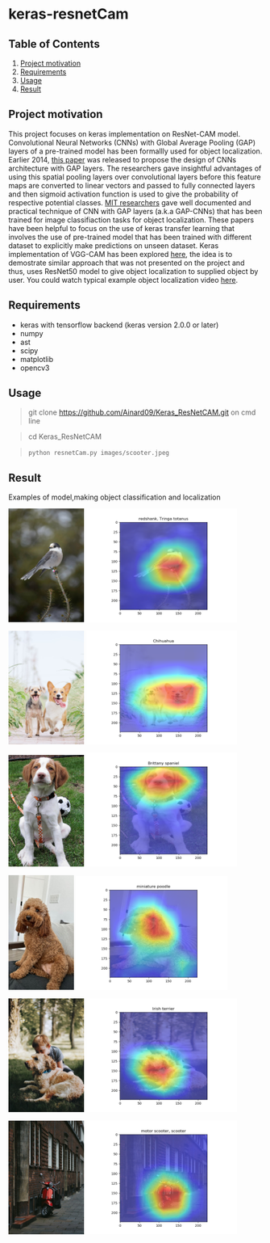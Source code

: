 # keras-resnetCam

## Table of Contents

1. [Project motivation](#project-motivation)
1. [Requirements](#Requirements)
1. [Usage](#usage)
1. [Result](#result)

## Project motivation

This project focuses on keras implementation on ResNet-CAM model. Convolutional Neural Networks (CNNs) with Global Average Pooling (GAP) layers of a pre-trained model has been formallly used for object localization. Earlier 2014, [this paper](https://arxiv.org/pdf/1312.4400.pdf) was released to propose the design of CNNs architecture with GAP layers. The researchers gave insightful advantages of using this spatial pooling layers over convolutional layers before this feature maps are converted to linear vectors and passed to fully connected layers and then sigmoid activation function is used to give the probability of respective potential classes.
[MIT researchers](http://cnnlocalization.csail.mit.edu/Zhou_Learning_Deep_Features_CVPR_2016_paper.pdf) gave well documented and practical technique of CNN with GAP layers (a.k.a GAP-CNNs) that has been trained for image classifiaction tasks for object localization. These papers have been helpful to focus on the use of keras transfer learning that involves the use of pre-trained model that has been trained with different dataset to explicitly make predictions on unseen dataset.
Keras implementation of VGG-CAM has been explored [here](https://github.com/tdeboissiere/VGG16CAM-keras/blob/master/README.md), the idea is to demostrate similar approach that was not presented on the project and thus, uses ResNet50 model to give object localization to supplied object by user. You could watch typical example object localization video [here](https://www.youtube.com/watch?v=fZvOy0VXWAI).

## Requirements

- keras with tensorflow backend (keras version 2.0.0 or later)
- numpy
- ast
- scipy
- matplotlib
- opencv3

## Usage

> git clone https://github.com/Ainard09/Keras_ResNetCAM.git on cmd line

> cd Keras_ResNetCAM

> `python resnetCam.py images/scooter.jpeg`

## Result

Examples of model,making object classification and localization

<img src="images/bird.jpg" width="150px"> <img src="images/resnetcam_bird.png" width="300px">

<img src="images/2dogs.jpg" width="150px"> <img src="images/resnetcam_2dogs.png" width="300px">

<img src="images/Brittany.jpg" width="150px"> <img src="images/resnetcam_brittany.png" width="300px">

<img src="images/dog.jpeg" width="130px"> <img src="images/resnet_cam_dog(poodle).png" width="300px">

<img src="images/humandog.jpg" width="150px"> <img src="images/resnetcam_humandog.png" width="300px">

<img src="images/scooter.jpg" width="150px"> <img src="images/resnetcam_scooter.png" width="300px">
